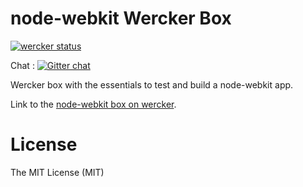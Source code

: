 node-webkit Wercker Box
=======================

[![wercker status](https://app.wercker.com/status/0d60996c0357639f4f5f1813e98b964c/m "wercker status")](https://app.wercker.com/project/bykey/0d60996c0357639f4f5f1813e98b964c)

Chat :
[![Gitter chat](https://badges.gitter.im/nrako/box-node-webkit.png)](https://gitter.im/nrako/box-node-webkit)

Wercker box with the essentials to test and build a node-webkit app.

Link to the [node-webkit box on wercker](https://app.wercker.com/#search/boxes/node-webkit).

# License

The MIT License (MIT)
